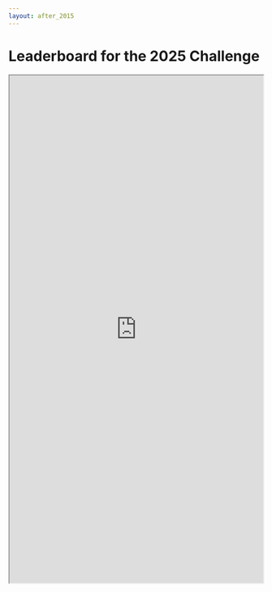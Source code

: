 ```yaml
---
layout: after_2015
---
```


# Leaderboard for the 2025 Challenge

<iframe src="https://docs.google.com/spreadsheets/d/e/2PACX-1vQIDwTRtZc7goD10lScYl20J0xfjaPb1tHVyeqr5zmgZPMDhXj034S6w7fW8SJwzlAgKezxd5w9vS2i/pubhtml?gid=173721180&amp;single=true&amp;widget=true&amp;headers=false" width=500px height=1000px></iframe>

